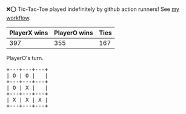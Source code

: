 :x::o: Tic-Tac-Toe played indefinitely by github action runners! See [my workflow](.github/workflows/play.yaml).

|PlayerX wins|PlayerO wins|Ties|
|-|-|-|
|397|355|167|

PlayerO's turn.

<pre>
+---+---+---+
| O | O |   |
+---+---+---+
| O | X |   |
+---+---+---+
| X | X | X |
+---+---+---+
</pre>